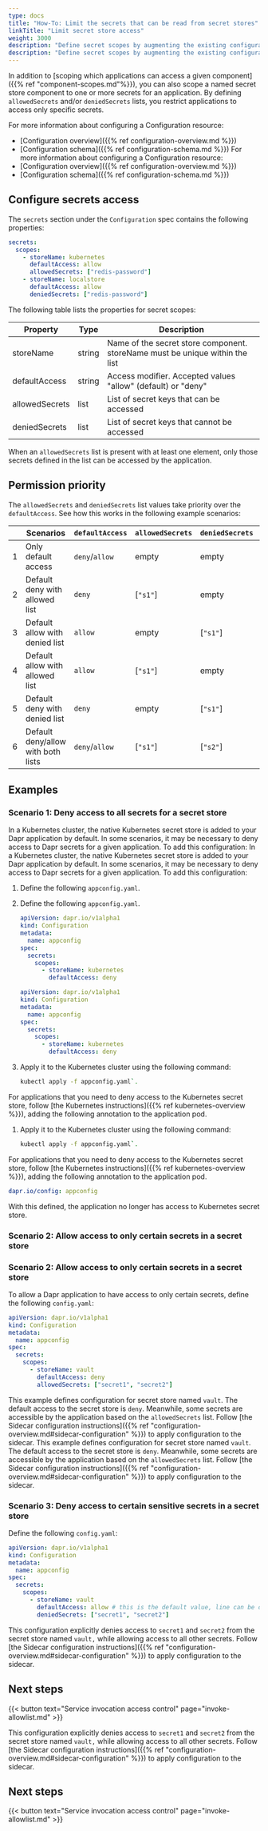 ```yaml
---
type: docs
title: "How-To: Limit the secrets that can be read from secret stores"
linkTitle: "Limit secret store access"
weight: 3000
description: "Define secret scopes by augmenting the existing configuration resource with restrictive permissions."
description: "Define secret scopes by augmenting the existing configuration resource with restrictive permissions."
---
```


In addition to [scoping which applications can access a given component]({{% ref "component-scopes.md"%}}), you can also scope a named secret store component to one or more secrets for an application. By defining `allowedSecrets` and/or `deniedSecrets` lists, you restrict applications to access only specific secrets.

For more information about configuring a Configuration resource:
- [Configuration overview]({{% ref configuration-overview.md %}})
- [Configuration schema]({{% ref configuration-schema.md %}})
For more information about configuring a Configuration resource:
- [Configuration overview]({{% ref configuration-overview.md %}})
- [Configuration schema]({{% ref configuration-schema.md %}})

## Configure secrets access

The `secrets` section under the `Configuration` spec contains the following properties:

```yml
secrets:
  scopes:
    - storeName: kubernetes
      defaultAccess: allow
      allowedSecrets: ["redis-password"]
    - storeName: localstore
      defaultAccess: allow
      deniedSecrets: ["redis-password"]
```

The following table lists the properties for secret scopes:

| Property       | Type   | Description |
|----------------|--------|-------------|
| storeName      | string | Name of the secret store component. storeName must be unique within the list
| defaultAccess  | string | Access modifier. Accepted values "allow" (default) or "deny"
| allowedSecrets | list   | List of secret keys that can be accessed
| deniedSecrets  | list   | List of secret keys that cannot be accessed

When an `allowedSecrets` list is present with at least one element, only those secrets defined in the list can be accessed by the application.

## Permission priority

The `allowedSecrets` and `deniedSecrets` list values take priority over the `defaultAccess`. See how this works in the following example scenarios:

|  | Scenarios | `defaultAccess` | `allowedSecrets` | `deniedSecrets` | `permission`
|--| ----- | ------- | -----------| ----------| ------------
| 1 | Only default access  | `deny`/`allow` | empty | empty | `deny`/`allow`
| 2 | Default deny with allowed list | `deny` | [`"s1"`] | empty | only `"s1"` can be accessed
| 3 | Default allow with denied list | `allow` | empty | [`"s1"`] | only `"s1"` cannot be accessed
| 4 | Default allow with allowed list  | `allow` | [`"s1"`] | empty | only `"s1"` can be accessed
| 5 | Default deny with denied list  | `deny` | empty | [`"s1"`] | `deny`
| 6 | Default deny/allow with both lists  | `deny`/`allow` | [`"s1"`] | [`"s2"`] | only `"s1"` can be accessed

## Examples

### Scenario 1: Deny access to all secrets for a secret store

In a Kubernetes cluster, the native Kubernetes secret store is added to your Dapr application by default. In some scenarios, it may be necessary to deny access to Dapr secrets for a given application. To add this configuration: 
In a Kubernetes cluster, the native Kubernetes secret store is added to your Dapr application by default. In some scenarios, it may be necessary to deny access to Dapr secrets for a given application. To add this configuration: 

1. Define the following `appconfig.yaml`. 
1. Define the following `appconfig.yaml`. 

   ```yaml
   apiVersion: dapr.io/v1alpha1
   kind: Configuration
   metadata:
     name: appconfig
   spec:
     secrets:
       scopes:
         - storeName: kubernetes
           defaultAccess: deny
   ```
   ```yaml
   apiVersion: dapr.io/v1alpha1
   kind: Configuration
   metadata:
     name: appconfig
   spec:
     secrets:
       scopes:
         - storeName: kubernetes
           defaultAccess: deny
   ```

1. Apply it to the Kubernetes cluster using the following command:

   ```bash
   kubectl apply -f appconfig.yaml`.
   ```

For applications that you need to deny access to the Kubernetes secret store, follow [the Kubernetes instructions]({{% ref kubernetes-overview %}}), adding the following annotation to the application pod.
1. Apply it to the Kubernetes cluster using the following command:

   ```bash
   kubectl apply -f appconfig.yaml`.
   ```

For applications that you need to deny access to the Kubernetes secret store, follow [the Kubernetes instructions]({{% ref kubernetes-overview %}}), adding the following annotation to the application pod.

```yaml
dapr.io/config: appconfig
```

With this defined, the application no longer has access to Kubernetes secret store.

### Scenario 2: Allow access to only certain secrets in a secret store
### Scenario 2: Allow access to only certain secrets in a secret store

To allow a Dapr application to have access to only certain secrets, define the following `config.yaml`:

```yaml
apiVersion: dapr.io/v1alpha1
kind: Configuration
metadata:
  name: appconfig
spec:
  secrets:
    scopes:
      - storeName: vault
        defaultAccess: deny
        allowedSecrets: ["secret1", "secret2"]
```

This example defines configuration for secret store named `vault`. The default access to the secret store is `deny`. Meanwhile, some secrets are accessible by the application based on the `allowedSecrets` list. Follow [the Sidecar configuration instructions]({{% ref "configuration-overview.md#sidecar-configuration" %}}) to apply configuration to the sidecar.
This example defines configuration for secret store named `vault`. The default access to the secret store is `deny`. Meanwhile, some secrets are accessible by the application based on the `allowedSecrets` list. Follow [the Sidecar configuration instructions]({{% ref "configuration-overview.md#sidecar-configuration" %}}) to apply configuration to the sidecar.

### Scenario 3: Deny access to certain sensitive secrets in a secret store

Define the following `config.yaml`:

```yaml
apiVersion: dapr.io/v1alpha1
kind: Configuration
metadata:
  name: appconfig
spec:
  secrets:
    scopes:
      - storeName: vault
        defaultAccess: allow # this is the default value, line can be omitted
        deniedSecrets: ["secret1", "secret2"]
```

This configuration explicitly denies access to `secret1` and `secret2` from the secret store named `vault,` while allowing access to all other secrets. Follow [the Sidecar configuration instructions]({{% ref "configuration-overview.md#sidecar-configuration" %}}) to apply configuration to the sidecar.

## Next steps

{{< button text="Service invocation access control" page="invoke-allowlist.md" >}}

This configuration explicitly denies access to `secret1` and `secret2` from the secret store named `vault,` while allowing access to all other secrets. Follow [the Sidecar configuration instructions]({{% ref "configuration-overview.md#sidecar-configuration" %}}) to apply configuration to the sidecar.

## Next steps

{{< button text="Service invocation access control" page="invoke-allowlist.md" >}}
